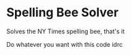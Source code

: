 # Spelling Bee Solver
 Solves the NY Times spelling bee, that's it

 Do whatever you want with this code idrc
